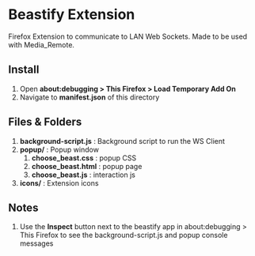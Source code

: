 # Beastify Extension

Firefox Extension to communicate to LAN Web Sockets. Made to be used with Media_Remote.

## Install

1. Open **about:debugging > This Firefox > Load Temporary Add On**
2. Navigate to **manifest.json** of this directory

## Files & Folders

1. **background-script.js** : Background script to run the WS Client
1. **popup/** : Popup window 
    1. **choose_beast.css** : popup CSS
    1. **choose_beast.html** : popup page
    1. **choose_beast.js** : interaction js
1. **icons/** : Extension icons

## Notes

1. Use the **Inspect** button next to the beastify app in about:debugging > This Firefox to see the background-script.js and popup console messages